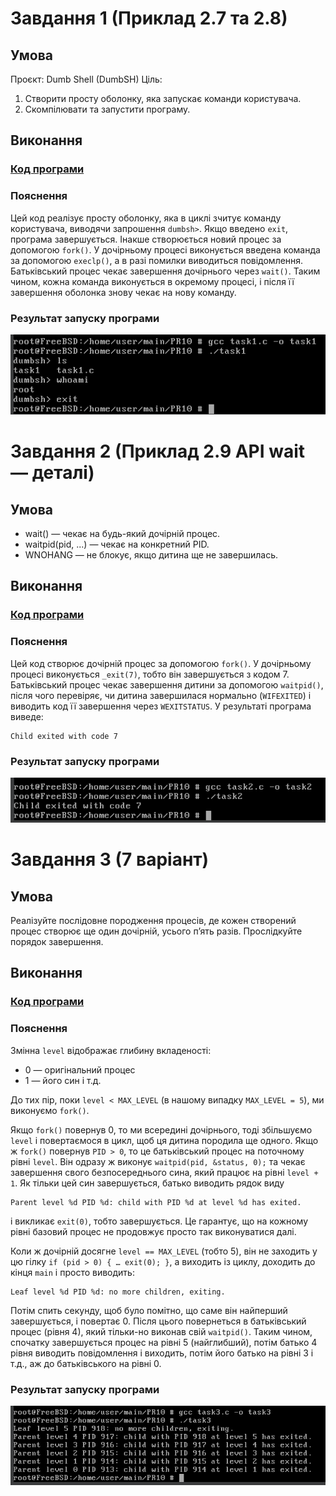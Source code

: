 # Завдання 1 (Приклад 2.7 та 2.8)

## Умова

Проєкт: Dumb Shell (DumbSH)
Ціль:
1. Створити просту оболонку, яка запускає команди користувача.
2. Скомпілювати та запустити програму.

## Виконання

### [Код програми](task1/task1.c) 

### Пояснення

Цей код реалізує просту оболонку, яка в циклі зчитує команду користувача, виводячи запрошення `dumbsh>`. Якщо введено `exit`, програма завершується. Інакше створюється новий процес за допомогою `fork()`. У дочірньому процесі виконується введена команда за допомогою `execlp()`, а в разі помилки виводиться повідомлення. Батьківський процес чекає завершення дочірнього через `wait()`. Таким чином, кожна команда виконується в окремому процесі, і після її завершення оболонка знову чекає на нову команду.

### Результат запуску програми

![](task1/task1.png)

# Завдання 2 (Приклад 2.9 API wait — деталі)

## Умова

- wait() — чекає на будь-який дочірній процес.
- waitpid(pid, ...) — чекає на конкретний PID.
- WNOHANG — не блокує, якщо дитина ще не завершилась.


## Виконання

### [Код програми](task2/task2.c) 

### Пояснення

Цей код створює дочірній процес за допомогою `fork()`. У дочірньому процесі виконується `_exit(7)`, тобто він завершується з кодом 7. Батьківський процес чекає завершення дитини за допомогою `waitpid()`, після чого перевіряє, чи дитина завершилася нормально (`WIFEXITED`) і виводить код її завершення через `WEXITSTATUS`. У результаті програма виведе:
```bush
Child exited with code 7
```

### Результат запуску програми

![](task2/task2.png)

# Завдання 3 (7 варіант)

## Умова

Реалізуйте послідовне породження процесів, де кожен створений процес створює ще один дочірній, усього п’ять разів. Прослідкуйте порядок завершення.

## Виконання

### [Код програми](task3/task3.c) 

### Пояснення

Змінна `level` відображає глибину вкладеності: 
- 0 — оригінальний процес 
- 1 — його син і т.д. 

До тих пір, поки `level < MAX_LEVEL` (в нашому випадку `MAX_LEVEL = 5`), ми виконуємо `fork()`.

Якщо `fork()` повернув 0, то ми всередині дочірнього, тоді збільшуємо `level` і повертаємося в цикл, щоб ця дитина породила ще одного. Якщо ж `fork()` повернув `PID > 0`, то це батьківський процес на поточному рівні `level`. Він одразу ж виконує `waitpid(pid, &status, 0);` та чекає завершення свого
безпосереднього сина, який працює на рівні `level + 1`. Як тільки цей син завершується, батько виводить рядок виду
```bush
Parent level %d PID %d: child with PID %d at level %d has exited.
```
і викликає `exit(0)`, тобто завершується. Це гарантує, що на кожному рівні базовий процес не продовжує просто так виконуватися далі.

Коли ж дочірній досягне `level == MAX_LEVEL` (тобто 5), він не заходить у цю гілку `if (pid > 0) { … exit(0); }`, а виходить із циклу, доходить до кінця `main` і просто виводить:
```bush
Leaf level %d PID %d: no more children, exiting.
```
Потім спить секунду, щоб було помітно, що саме він найперший завершується, і повертає 0. Після цього повернеться в батьківський процес (рівня 4), який тільки-но виконав свій `waitpid()`. Таким чином, спочатку завершується процес на рівні 5 (найглибший), потім батько 4 рівня виводить повідомлення і виходить, потім його батько на рівні 3 і т.д., аж до батьківського на рівні 0.

### Результат запуску програми

![](task3/task3.png)
